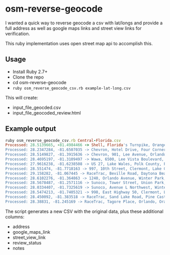 # osm-reverse-geocode
I wanted a quick way to reverse geocode a csv with lat/longs and provide a full address as well as google maps links and street view links for verification.

This ruby implementation uses open street map api to accomplish this.

## Usage

- Install Ruby 2.7+
- Clone the repo
- cd osm-reverse-geocode
- ```ruby osm_reverse_geocode_csv.rb example-lat-long.csv```

This will create:

- input_file_geocded.csv
- input_file_geocoded_review.html

## Example output

```ruby
ruby osm_reverse_geocode_csv.rb Central-Florida.csv
Processed: 28.5139665, -81.4984466 -> Shell, Florida's Turnpike, Orange County, Florida, 32835, United States
Processed: 28.2347284, -81.6507035 -> Chevron, Hotel Drive, Four Corners, Polk County, Florida, 33896, United States
Processed: 28.5149827, -81.3915636 -> Chevron, 901, Lee Avenue, Orlando, Orange County, Florida, 32805, United States
Processed: 28.4695197, -81.3109497 -> Wawa, 6500, Lee Vista Boulevard, Airport North, Orlando, Orange County, Florida, 32822, United States
Processed: 27.9616238, -81.6238508 -> US 27, Lake Wales, Polk County, Florida, 33977, United States
Processed: 28.551474, -81.7718163 -> 997, 10th Street, Clermont, Lake County, Florida, 34711, United States
Processed: 29.158282, -81.067445 -> RaceTrac, Beville Road, Daytona Beach, Volusia County, Florida, 32119, United States
Processed: 28.6102276, -81.364863 -> 1240, Orlando Avenue, Winter Park, Orange County, Florida, 32789, United States
Processed: 28.5678487, -81.2571116 -> Sunoco, Tower Street, Union Park, Orange County, Florida, 32817, United States
Processed: 28.0334407, -81.7325619 -> Sunoco, Avenue L Northwest, Winter Haven, Polk County, Florida, 33881, United States
Processed: 28.5474213, -81.7405321 -> 998, East Highway 50, Clermont, Lake County, Florida, 32711, United States
Processed: 28.450092, -81.383518 -> RaceTrac, Sand Lake Road, Pine Castle, Sky Lake, Orange County, Florida, 32089, United States
Processed: 28.38831, -81.245169 -> RaceTrac, Tagore Place, Orlando, Orange County, Florida, 32832, United States
```

The script generates a new CSV with the original data, plus these additional columns:

- address
- google_maps_link
- street_view_link
- review_status
- notes
